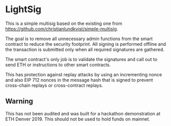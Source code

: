 # LightSig
This is a simple multisig based on the existing one from https://github.com/christianlundkvist/simple-multisig.

The goal is to remove all unnecessary admin functions from the smart contract to reduce the security footprint.  All signing is performed offline and the transaction is submitted only when all required signatures are gathered.

The smart contract's only job is to validate the signatures and call out to send ETH or instructions to other smart contracts.

This has protection against replay attacks by using an incrementing nonce and also EIP 712 nonces in the message hash that is signed to prevent cross-chain replays or cross-contract replays.

## Warning
This has not been audited and was built for a hackathon demonstration at ETH Denver 2019.  This should not be used to hold funds on mainnet.